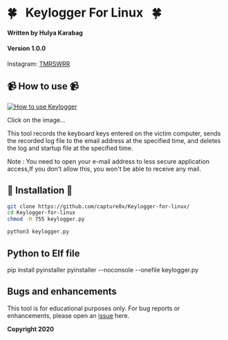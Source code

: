 # 🍀 &nbsp; Keylogger For Linux  &nbsp;  🍀

#### Written by Hulya Karabag 
#### Version 1.0.0


Instagram: [TMRSWRR](https://www.instagram.com/tmrswrr/)



## 📹 How to use 📹


[![How to use Keylogger](https://i.imgur.com/unRFrRS.png)](https://youtu.be/aPHOSzzZA_M)

Click on the image...

This tool records the keyboard keys entered on the victim computer, sends the recorded log file to the email address at the specified time, 
and deletes the log and startup file at the specified time.

Note : You need to open your e-mail address to less secure application access,If you don't allow this, you won't be able to receive any mail.



## 📀 Installation 📀


```bash
git clone https://github.com/capture0x/Keylogger-for-linux/
cd Keylogger-for-linux
chmod -R 755 keylogger.py
```

```bash
python3 keylogger.py

```

## Python to Elf file  

pip install pyinstaller
pyinstaller --noconsole --onefile keylogger.py 


## Bugs and enhancements

This tool is for educational purposes only.
For bug reports or enhancements, please open an [issue](https://github.com/capture0x/mailExtractor/issues) here.

**Copyright 2020**
